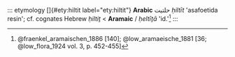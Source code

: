 ::: etymology
[]{#ety:hiltit label="ety:hiltit"} **Arabic** حلتيت *ḥiltīt* 'asafoetida
resin'; cf. cognates Hebrew *ḥiltiṯ* \< **Aramaic** / *ḥeltīṯā*
'id.'[^1]
:::

[^1]: @fraenkel_aramaischen_1886 [140]; @low_aramaeische_1881 [36;
    @low_flora_1924 vol. 3, p. 452-455]
